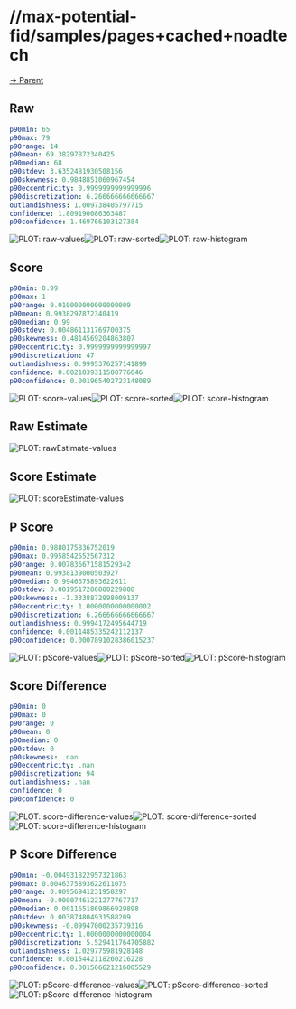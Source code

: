 
# //max-potential-fid/samples/pages+cached+noadtech

[→ Parent](../..)


## Raw


```yaml
p90min: 65
p90max: 79
p90range: 14
p90mean: 69.38297872340425
p90median: 68
p90stdev: 3.6352481930508156
p90skewness: 0.9848851060967454
p90eccentricity: 0.9999999999999996
p90discretization: 6.266666666666667
outlandishness: 1.009738405797715
confidence: 1.809190086363487
p90confidence: 1.469766103127384

```

![PLOT: raw-values](./raw/values.svg)![PLOT: raw-sorted](./raw/sorted.svg)![PLOT: raw-histogram](./raw/histogram.svg)
## Score


```yaml
p90min: 0.99
p90max: 1
p90range: 0.010000000000000009
p90mean: 0.9938297872340419
p90median: 0.99
p90stdev: 0.004861131769700375
p90skewness: 0.4814569204863807
p90eccentricity: 0.9999999999999997
p90discretization: 47
outlandishness: 0.9995376257141899
confidence: 0.0021839311508776646
p90confidence: 0.001965402723148089

```

![PLOT: score-values](./score/values.svg)![PLOT: score-sorted](./score/sorted.svg)![PLOT: score-histogram](./score/histogram.svg)
## Raw Estimate

![PLOT: rawEstimate-values](./rawEstimate/values.svg)
## Score Estimate

![PLOT: scoreEstimate-values](./scoreEstimate/values.svg)
## P Score


```yaml
p90min: 0.9880175836752019
p90max: 0.9958542552567312
p90range: 0.007836671581529342
p90mean: 0.9938139000503927
p90median: 0.9946375893622611
p90stdev: 0.0019517286880229808
p90skewness: -1.3338872998009137
p90eccentricity: 1.0000000000000002
p90discretization: 6.266666666666667
outlandishness: 0.9994172495644719
confidence: 0.0011485335242112137
p90confidence: 0.0007891028386015237

```

![PLOT: pScore-values](./pScore/values.svg)![PLOT: pScore-sorted](./pScore/sorted.svg)![PLOT: pScore-histogram](./pScore/histogram.svg)
## Score Difference


```yaml
p90min: 0
p90max: 0
p90range: 0
p90mean: 0
p90median: 0
p90stdev: 0
p90skewness: .nan
p90eccentricity: .nan
p90discretization: 94
outlandishness: .nan
confidence: 0
p90confidence: 0

```

![PLOT: score-difference-values](./score-difference/values.svg)![PLOT: score-difference-sorted](./score-difference/sorted.svg)![PLOT: score-difference-histogram](./score-difference/histogram.svg)
## P Score Difference


```yaml
p90min: -0.004931822957321863
p90max: 0.0046375893622611075
p90range: 0.00956941231958297
p90mean: -0.00007461221277767717
p90median: 0.0011651869866929898
p90stdev: 0.003874804931588209
p90skewness: -0.09947000235739316
p90eccentricity: 1.0000000000000004
p90discretization: 5.529411764705882
outlandishness: 1.029775981928148
confidence: 0.0015442118260216228
p90confidence: 0.001566621216005529

```

![PLOT: pScore-difference-values](./pScore-difference/values.svg)![PLOT: pScore-difference-sorted](./pScore-difference/sorted.svg)![PLOT: pScore-difference-histogram](./pScore-difference/histogram.svg)
